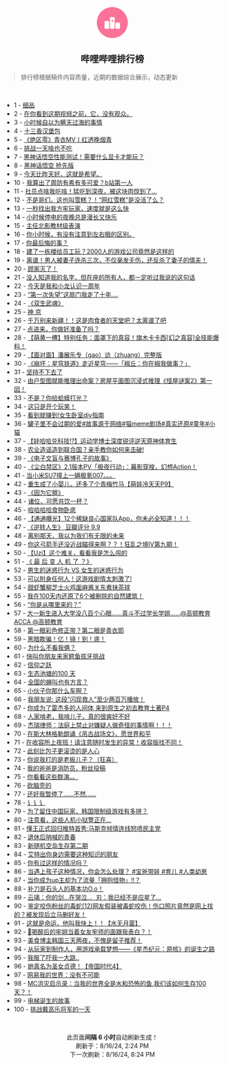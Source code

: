<div align="center">
    <img src="./assets/icon_rank.png" alt="logo" />
    <h2>哔哩哔哩排行榜</h>
</div>

> 排行榜根据稿件内容质量，近期的数据综合展示，动态更新

<br />

<ul><li><span>1 - <a href=https://www.bilibili.com/BV1tm42137zL>细品</a></span></li><li><span>2 - <a href=https://www.bilibili.com/BV1Nw4m1k7Mk>在你看到这期视频之前，它，没有观众。</a></span></li><li><span>3 - <a href=https://www.bilibili.com/BV1WZY6ewESD>小时候自以为瞒天过海的事情</a></span></li><li><span>4 - <a href=https://www.bilibili.com/BV1DE4m1R7ac>十三香汉堡包</a></span></li><li><span>5 - <a href=https://www.bilibili.com/BV11S421X7hy>《绝区零》青衣MV丨红透晚烟青</a></span></li><li><span>6 - <a href=https://www.bilibili.com/BV1af421q7tU>挑战一天啥也不吃</a></span></li><li><span>7 - <a href=https://www.bilibili.com/BV181421876C>黑神话悟空性能测试！需要什么显卡才能玩？</a></span></li><li><span>8 - <a href=https://www.bilibili.com/BV11f421q79P>黑神话悟空&nbsp;抢先版</a></span></li><li><span>9 - <a href=https://www.bilibili.com/BV1Ci421h7UU>今天比昨天好，这就是希望。</a></span></li><li><span>10 - <a href=https://www.bilibili.com/BV1Tf421i7CV>我算出了周防有希有多可爱？b站第一人</a></span></li><li><span>11 - <a href=https://www.bilibili.com/BV16z421i7Vr>社员点啥我吃啥！猛吃到深夜，被这块肉惊到了…</a></span></li><li><span>12 - <a href=https://www.bilibili.com/BV1AT421r7fM>不是哥们，这也叫雪糕？！“网红雪糕”是没活了么？</a></span></li><li><span>13 - <a href=https://www.bilibili.com/BV1kr421K7V1>一秒找出我方牢玩家，速度就是这么快</a></span></li><li><span>14 - <a href=https://www.bilibili.com/BV1cS421d7TQ>小时候停电的夜晚总是漫长又快乐</a></span></li><li><span>15 - <a href=https://www.bilibili.com/BV1fH4y1F7Mc>主任北影教材级表演</a></span></li><li><span>16 - <a href=https://www.bilibili.com/BV182421Z7FL>你小时候，有没有注意到左右眼的区别。</a></span></li><li><span>17 - <a href=https://www.bilibili.com/BV1eT42167oU>你最后悔的事？</a></span></li><li><span>18 - <a href=https://www.bilibili.com/BV1Uy411i7ra>建了一栋楼给员工玩？2000人的游戏公司竟然是这样的</a></span></li><li><span>19 - <a href=https://www.bilibili.com/BV1RE421w7bT>离谱！男人被妻子连杀三次，不仅毫发无伤，还反杀了妻子的情夫！</a></span></li><li><span>20 - <a href=https://www.bilibili.com/BV1fi421h7y4>顾家灭了！</a></span></li><li><span>21 - <a href=https://www.bilibili.com/BV1oZ421N76b>没人知道我的名字，但在座的所有人，都一定听过我说的这句话</a></span></li><li><span>22 - <a href=https://www.bilibili.com/BV1Nf421B7p5>今天是我和小龙认识一周年</a></span></li><li><span>23 - <a href=https://www.bilibili.com/BV1rw4m1r7Mf>“第一次失望”这扇门我走了十年....</a></span></li><li><span>24 - <a href=https://www.bilibili.com/BV1tW42197Mx>《双生武魂》</a></span></li><li><span>25 - <a href=https://www.bilibili.com/BV1pJexeREvU>神&nbsp;京</a></span></li><li><span>26 - <a href=https://www.bilibili.com/BV1bi421h7hh>千万别来新疆！！这是肉食者的天堂吧？太离谱了吧</a></span></li><li><span>27 - <a href=https://www.bilibili.com/BV1Xm421g7Z8>点进来，你做好准备了吗？</a></span></li><li><span>28 - <a href=https://www.bilibili.com/BV1pr421K7om>【萌黄一槽】特别任务：面罩下的真容！旗木卡卡西[幻之真容]全技能爆料！</a></span></li><li><span>29 - <a href=https://www.bilibili.com/BV1fW42197Bb>【面对面】潘展乐专（gao）访（zhuang）完整版</a></span></li><li><span>30 - <a href=https://www.bilibili.com/BV1p2421Z7af>《崩坏：星穹铁道》走近星穹——「椒丘：你在椒我做事？」</a></span></li><li><span>31 - <a href=https://www.bilibili.com/BV1vE421F7vD>坚持不下去了</a></span></li><li><span>32 - <a href=https://www.bilibili.com/BV1P9YSedEW5>由户型图就能推理出命案？房屋平面图沉浸式推理《怪屋谜案2》第一回！</a></span></li><li><span>33 - <a href=https://www.bilibili.com/BV1EnYme6EUV>不是？你给蛤蟆打光？</a></span></li><li><span>34 - <a href=https://www.bilibili.com/BV1f4421U7e6>这只是开个玩笑！</a></span></li><li><span>35 - <a href=https://www.bilibili.com/BV1ib421J76W>看到就赚到!女生卧室diy指南</a></span></li><li><span>36 - <a href=https://www.bilibili.com/BV1jLYCetEzv>罐子里不会过期的爱#故事源于网络#猫meme剧场#真实还原#童年#小猫</a></span></li><li><span>37 - <a href=https://www.bilibili.com/BV1vz421B7tj>【娃哈哈兑科技!?】运动学博士深度锐评逆天原神体育生</a></span></li><li><span>38 - <a href=https://www.bilibili.com/BV1CS421X7dd>农业造谣造到联合国？亲手教你如何来击破!</a></span></li><li><span>39 - <a href=https://www.bilibili.com/BV1FuYCeYEUi>《电子文盲与赛博孔子的故事》</a></span></li><li><span>40 - <a href=https://www.bilibili.com/BV1hr421M7pJ>《尘白禁区》2.1版本PV「极夜行动」：幕影穿梭，幻想Action！</a></span></li><li><span>41 - <a href=https://www.bilibili.com/BV1MU411S7Gv>当小米SU7撞上一辆极氪007。。。</a></span></li><li><span>42 - <a href=https://www.bilibili.com/BV1Ty411q72T>重生成了小婴儿，还多了个青梅竹马【萌娃冷天天P9】</a></span></li><li><span>43 - <a href=https://www.bilibili.com/BV17M4m117Z8>《因为它膻》</a></span></li><li><span>44 - <a href=https://www.bilibili.com/BV1Ai421a7U6>诸位，可愿共饮一杯？</a></span></li><li><span>45 - <a href=https://www.bilibili.com/BV1Ti421a7Jx>哈哈哈哈食物卧底</a></span></li><li><span>46 - <a href=https://www.bilibili.com/BV1Sf421v7Bi>【通通曝光】12个稀缺良心国家队App，你未必全知道！！！</a></span></li><li><span>47 - <a href=https://www.bilibili.com/BV1RE421w7QX>《逆转人生》&nbsp;豆瓣评分&nbsp;9.9</a></span></li><li><span>48 - <a href=https://www.bilibili.com/BV1fy411i79o>离别那天，我以为我们有无限的未来</a></span></li><li><span>49 - <a href=https://www.bilibili.com/BV1K1421t7vp>你这弓箭手还没近战瞄得来啊？？！狂乱之境IV第九期！</a></span></li><li><span>50 - <a href=https://www.bilibili.com/BV1xn4y1f7K8>【Uzi】这个难关，看看我是怎么闯的</a></span></li><li><span>51 - <a href=https://www.bilibili.com/BV1sH4y1c7W2>《&nbsp;最&nbsp;后&nbsp;变&nbsp;人&nbsp;机&nbsp;了&nbsp;？》</a></span></li><li><span>52 - <a href=https://www.bilibili.com/BV1DW42197zc>男生的迷惑行为&nbsp;VS&nbsp;女生的迷惑行为</a></span></li><li><span>53 - <a href=https://www.bilibili.com/BV1WW421975z>可以附身任何人！这游戏剧情太刺激了!</a></span></li><li><span>54 - <a href=https://www.bilibili.com/BV1NE4m1d7nf>甜虾蟹柳芝士火鸡面麻酱关东煮抹茶球</a></span></li><li><span>55 - <a href=https://www.bilibili.com/BV1V142187wt>我在100天内还原了6个被删除的自然建筑！</a></span></li><li><span>56 - <a href=https://www.bilibili.com/BV1xzvGetEsh>“你是从哪里来的？”</a></span></li><li><span>57 - <a href=https://www.bilibili.com/BV1rr421M7dz>大一新生进入大学没八百个心眼……真斗不过学长学姐……@高顿教育ACCA&nbsp;@高顿教育</a></span></li><li><span>58 - <a href=https://www.bilibili.com/BV1RE4m1R7C6>第一眼彩色修正带？第二眼是青衣耶</a></span></li><li><span>59 - <a href=https://www.bilibili.com/BV1Ei421a7fN>黑暗欺骗！亿！镜！到！底！</a></span></li><li><span>60 - <a href=https://www.bilibili.com/BV1Kr421M7mu>为什么不看我俩？</a></span></li><li><span>61 - <a href=https://www.bilibili.com/BV1Rb421E7hN>快叫你朋友来家鳄鱼拔牙挑战</a></span></li><li><span>62 - <a href=https://www.bilibili.com/BV1j9Yre9ECj>信仰之跃</a></span></li><li><span>63 - <a href=https://www.bilibili.com/BV1ib421J76R>生态池塘的100&nbsp;天</a></span></li><li><span>64 - <a href=https://www.bilibili.com/BV1yr421K7LC>全国的蝉叫也有方言？</a></span></li><li><span>65 - <a href=https://www.bilibili.com/BV1SNYQeTEeG>小伙子你那什么车啊？</a></span></li><li><span>66 - <a href=https://www.bilibili.com/BV1zZ421N71u>我朋友说:&nbsp;这段“闪现救人”至少两百万播放！</a></span></li><li><span>67 - <a href=https://www.bilibili.com/BV14m421372z>你成为了雷杰多的人间体&nbsp;来到原生之初去教育土著P4</a></span></li><li><span>68 - <a href=https://www.bilibili.com/BV1Hr421K7LQ>人家啃老，我啃儿子，真的很爽好不好</a></span></li><li><span>69 - <a href=https://www.bilibili.com/BV1WU411U7iC>杰瑞律师：法庭上禁止对嫌疑人做奇怪的事情啊！！！</a></span></li><li><span>70 - <a href=https://www.bilibili.com/BV1UH4y1c7KG>在斯大林格勒朗诵《吊古战场文》，愿世界和平</a></span></li><li><span>71 - <a href=https://www.bilibili.com/BV1CZ421T7vu>在收容所上夜班！请注意随时发生的异常！收容版找不同！</a></span></li><li><span>72 - <a href=https://www.bilibili.com/BV1q1421t7wN>此刻比包子更滚烫的是人心</a></span></li><li><span>73 - <a href=https://www.bilibili.com/BV1ub421J7vH>你说我打的是老板儿子？（狂喜）</a></span></li><li><span>74 - <a href=https://www.bilibili.com/BV1E14218748>我的爸爸是消防员，粉丝投稿</a></span></li><li><span>75 - <a href=https://www.bilibili.com/BV18feneXEYx>你看看这些群演。。</a></span></li><li><span>76 - <a href=https://www.bilibili.com/BV1zT42167mA>砍脑壳的</a></span></li><li><span>77 - <a href=https://www.bilibili.com/BV13b42177CN>还好我暂停了……不然……</a></span></li><li><span>78 - <a href=https://www.bilibili.com/BV1Cy411e77i>讠讠讠</a></span></li><li><span>79 - <a href=https://www.bilibili.com/BV1Er421K7x3>为了留住中国玩家，韩国限制级游戏有多拼？</a></span></li><li><span>80 - <a href=https://www.bilibili.com/BV1ar421K76Z>注意看，这些人机小狱警正在...</a></span></li><li><span>81 - <a href=https://www.bilibili.com/BV1eT42167yh>懂王正式回归推特首秀:马斯克倾情连线怒喷民主党</a></span></li><li><span>82 - <a href=https://www.bilibili.com/BV1Wx4y147NB>退休后呐喊的青春</a></span></li><li><span>83 - <a href=https://www.bilibili.com/BV1wE4m1d7Yy>新随机空岛生存第二期</a></span></li><li><span>84 - <a href=https://www.bilibili.com/BV12y411i74V>艾特出你身边需要这种知识的朋友</a></span></li><li><span>85 - <a href=https://www.bilibili.com/BV1rZ421N7Lv>你有过这样的情况吗？</a></span></li><li><span>86 - <a href=https://www.bilibili.com/BV1wKYRePE8h>当遇上孩子这种情况，你会怎么处理？&nbsp;#宝爸带娃&nbsp;#育儿&nbsp;#人类幼崽</a></span></li><li><span>87 - <a href=https://www.bilibili.com/BV1Cr421K7XP>当你成为up主却为了流量「拥抱怪物」!!？</a></span></li><li><span>88 - <a href=https://www.bilibili.com/BV1iz421i7au>补刀是石头人的基本功O.o！</a></span></li><li><span>89 - <a href=https://www.bilibili.com/BV13y411v7zW>云璃：你的剑…在哭泣…&nbsp;&nbsp;刃：我已经不是应星了…</a></span></li><li><span>90 - <a href=https://www.bilibili.com/BV1G1421871N>鉴定咬伤粉丝的毒蛇(12)网友假装被毒蛇咬伤！伤口照片竟然是网上找的？被发现后立马删好友！</a></span></li><li><span>91 - <a href=https://www.bilibili.com/BV1vy411i71g>这就是命运，他叫我快上！！【水无月菌】</a></span></li><li><span>92 - <a href=https://www.bilibili.com/BV1XE4m1R7Aw>🥵喝醉后的牢姐当着女友牢师的面跟我表白？！</a></span></li><li><span>93 - <a href=https://www.bilibili.com/BV1MT421r76G>美食博主韩国三天两夜，不愧是留子推荐！</a></span></li><li><span>94 - <a href=https://www.bilibili.com/BV1J3YCecEuC>从玩家到制作人，用游戏承载梦想——《星杰纪元：原核》的诞生之路</a></span></li><li><span>95 - <a href=https://www.bilibili.com/BV17z421B7GT>我服了吓我一大跳..</a></span></li><li><span>96 - <a href=https://www.bilibili.com/BV1cS421d7fZ>她真名为圣女贞德！【帝国时代4】</a></span></li><li><span>97 - <a href=https://www.bilibili.com/BV1YCYkeJExo>网易我的世界：没有不可能</a></span></li><li><span>98 - <a href=https://www.bilibili.com/BV14Z421N7T3>MC洪灾启示录：当我的世界全是水和恐怖的鱼,我们该如何生存100天？！</a></span></li><li><span>99 - <a href=https://www.bilibili.com/BV1hz421i782>电梯诞生的故事</a></span></li><li><span>100 - <a href=https://www.bilibili.com/BV12f421v74S>挑战戴高乐将军的一天</a></span></li></ul>

<br />

<p align=center>此页面<b>间隔 6 小时</b>自动刷新生成！<br>刷新于：8/16/24, 2:24 PM<br>下一次刷新：8/16/24, 8:24 PM</p>